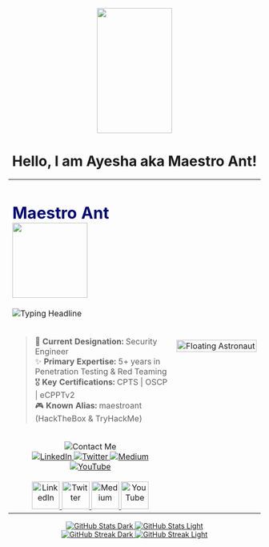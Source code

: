 <p align="center">
  <img src="https://media1.giphy.com/media/v1.Y2lkPTc5MGI3NjExc2lybjhzZWYwNDBwMjdwNHk0ajBzdmZycnJncXI5eGM2bXdzZWJmYSZlcD12MV9pbnRlcm5hbF9naWZfYnlfaWQmY3Q9cw/5ndklThG9vUUdTmgMn/giphy.gif" width="150px" height="250px">
</p>

<h1 align="center" class="heading-element" dir="auto">
  Hello, I am Ayesha aka Maestro Ant!
</h1>

<!--
**maestro-ant/maestro-ant** is a ✨ _special_ ✨ repository because its `README.md` (this file) appears on your GitHub profile.

Here are some ideas to get you started:

- 🔭 I’m currently working on ...
- 🌱 I’m currently learning ...
- 👯 I’m looking to collaborate on ...
- 🤔 I’m looking for help with ...
- 💬 Ask me about ...
- 📫 How to reach me: ...
- 😄 Pronouns: ...
- ⚡ Fun fact: ...
-->

<!-- Main Table for Two-Column Layout -->
<table>
<tr>
<td width="65%">

<!-- Left Column: Main Info -->

<!-- Dynamic Typing Headline with a spinning planet -->
<div align="left">
  <h1 style="color: #00076f;">
    Maestro Ant  
    <img src="https://media3.giphy.com/media/v1.Y2lkPTc5MGI3NjExZDBmbXU3Znk4azBuNW1qM2M0ZTZtcDBybzc5bWtweWJ1ZmlqY3kxZiZlcD12MV9pbnRlcm5hbF9naWZfYnlfaWQmY3Q9Zw/eY1cJTWCuTC7l7IjtP/giphy.gif" width="150px" height="150px">
  </h1>
  <img src="https://readme-typing-svg.herokuapp.com?font=JetBrains+Mono&size=22&color=00076f&width=500&height=60&lines=I'm+a+Penetration+Tester;Cybersecurity+Researcher;Cloud+Security+Explorer;Continuous+Learner&weight=700" alt="Typing Headline">
</div>

<br>

> 🚀 **Current Designation:** Security Engineer
> <br>
> ✨ **Primary Expertise:** 5+ years in Penetration Testing & Red Teaming
> <br>
> 🎖️ **Key Certifications:** CPTS | OSCP | eCPPTv2
> <br>
> 🎮 **Known Alias:** maestroant (HackTheBox & TryHackMe)

<br>



<!-- Animated "Contact Me" Title -->
<div style="text-align: center;">
  <img src="https://readme-typing-svg.herokuapp.com?font=Pacifico&size=28&color=00076f&center=true&vCenter=true&width=400&height=40&lines=Contact+Me" alt="Contact Me">
</div>

<!-- Badges -->
<div style="text-align: center;">
  <a href="https://www.linkedin.com/in/ayesha-raja/" target="_blank" rel="noopener noreferrer">
    <img src="https://img.shields.io/badge/-LinkedIn-0D1117?style=for-the-badge&logo=linkedin&logoColor=ffe4f2" alt="LinkedIn">
  </a>
  <a href="https://x.com/maestro__ant" target="_blank" rel="noopener noreferrer">
    <img src="https://img.shields.io/badge/-Twitter-0D1117?style=for-the-badge&logo=x&logoColor=ffe4f2" alt="Twitter">
  </a>
  <a href="https://medium.com/@maestro-ant" target="_blank" rel="noopener noreferrer">
    <img src="https://img.shields.io/badge/-Medium-0D1117?style=for-the-badge&logo=medium&logoColor=ffe4f2" alt="Medium">
  </a>
  <a href="https://youtube.com/@maestroant?si=ozcgeckFKy2bdp4V" target="_blank" rel="noopener noreferrer">
    <img src="https://img.shields.io/badge/-YouTube-0D1117?style=for-the-badge&logo=youtube&logoColor=ffe4f2" alt="YouTube">
  </a>
</div>

</br>


<!-- Comms Array -->
<div align="center">
  <a href="https://www.linkedin.com/in/ayesha-raja/" target="_blank">
    <img src="https://user-images.githubusercontent.com/74038190/219923023-5e92621c-7c2a-487c-a664-97c722141a0b.gif" width="55" alt="LinkedIn">
  </a>
  <a href="https://x.com/maestro__ant" target="_blank">
    <img src="https://user-images.githubusercontent.com/74038190/219923025-1398c864-531e-4336-963b-f4f331d279e8.gif" width="55" alt="Twitter">
  </a>
  <a href="https://medium.com/@maestro-ant" target="_blank">
    <img src="https://user-images.githubusercontent.com/74038190/219923024-e28d8a7c-a292-4f33-8a9d-9788d6c342a7.gif" width="55" alt="Medium">
  </a>
  <a href="https://youtube.com/@maestroant?si=ozcgeckFKy2bdp4V" target="_blank">
    <img src="https://user-images.githubusercontent.com/74038190/219923026-65196901-c8f9-4670-a359-2580327f1c48.gif" width="55" alt="YouTube">
  </a>
</div>

</td>

<td width="35%" align="center">
<!-- Right Column: Floating Astronaut GIF -->
  <img src="https://media3.giphy.com/media/v1.Y2lkPTc5MGI3NjExODBhNTE0cnQyamRyM3djNm9qeGk5MHljOGE4c2FnaXowb2w4cGI2NiZlcD12MV9pbnRlcm5hbF9naWZfYnlfaWQmY3Q9Zw/Kv2T5yBQ774PSBeXjY/giphy.gif" width="100%" alt="Floating Astronaut">
</td>
</tr>
</table>



<!-- Ship's Telemetry & Trajectory -->
<!-- Light & Dark Mode Compatible GitHub Stats -->
<div align="center">
  <!-- Dark Mode Stats -->
  <a href="https://github.com/maestro-ant#gh-dark-mode-only">
    <img src="https://github-readme-stats.vercel.app/api?username=maestro-ant&show_icons=true&include_all_commits=true&count_private=true&bg_color=00076f&border_color=ffe4f2&title_color=ffe4f2&icon_color=ffe4f2&text_color=ffe4f2#gh-dark-mode-only" alt="GitHub Stats Dark">
  </a>
  <!-- Light Mode Stats -->
  <a href="https://github.com/maestro-ant#gh-light-mode-only">
    <img src="https://github-readme-stats.vercel.app/api?username=maestro-ant&show_icons=true&include_all_commits=true&count_private=true&bg_color=ffe4f2&border_color=00076f&title_color=00076f&icon_color=00076f&text_color=00076f#gh-light-mode-only" alt="GitHub Stats Light">
  </a>
</div>
<div align="center">
  <!-- Dark Mode Streak -->
  <a href="https://github.com/maestro-ant#gh-dark-mode-only">
    <img src="https://github-readme-streak-stats.herokuapp.com/?user=maestro-ant&theme=radical&background=00076f&border=ffe4f2&stroke=ffe4f2&ring=ffe4f2&fire=ffe4f2&currStreakNum=ffe4f2&sideNums=ffe4f2&currStreakLabel=ffe4f2&sideLabels=ffe4f2#gh-dark-mode-only" alt="GitHub Streak Dark">
  </a>
  <!-- Light Mode Streak -->
  <a href="https://github.com/maestro-ant#gh-light-mode-only">
    <img src="https://github-readme-streak-stats.herokuapp.com/?user=maestro-ant&theme=default&background=ffe4f2&border=00076f&stroke=00076f&ring=00076f&fire=00076f&currStreakNum=00076f&sideNums=00076f&currStreakLabel=00076f&sideLabels=00076f#gh-light-mode-only" alt="GitHub Streak Light">
  </a>
</div>

